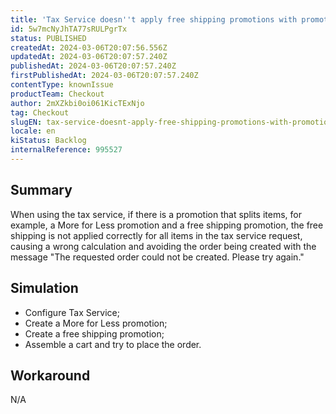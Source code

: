 ```yaml
---
title: 'Tax Service doesn''t apply free shipping promotions with promotion that splits items'
id: 5w7mcNyJhTA77sRULPgrTx
status: PUBLISHED
createdAt: 2024-03-06T20:07:56.556Z
updatedAt: 2024-03-06T20:07:57.240Z
publishedAt: 2024-03-06T20:07:57.240Z
firstPublishedAt: 2024-03-06T20:07:57.240Z
contentType: knownIssue
productTeam: Checkout
author: 2mXZkbi0oi061KicTExNjo
tag: Checkout
slugEN: tax-service-doesnt-apply-free-shipping-promotions-with-promotion-that-splits-items
locale: en
kiStatus: Backlog
internalReference: 995527
---
```


## Summary


When using the tax service, if there is a promotion that splits items, for example, a More for Less promotion and a free shipping promotion, the free shipping is not applied correctly for all items in the tax service request, causing a wrong calculation and avoiding the order being created with the message "The requested order could not be created. Please try again."


##

## Simulation



- Configure Tax Service;
- Create a More for Less promotion;
- Create a free shipping promotion;
- Assemble a cart and try to place the order.


##

## Workaround


N/A




